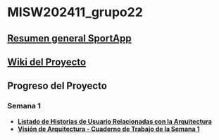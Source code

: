 # MISW202411_grupo22

## [ Resumen general SportApp](https://github.com/Erikolierq/MISW202411_grupo22/wiki/Resumen-de-Proyecto-SportApp)

## [Wiki del Proyecto](https://github.com/Erikolierq/MISW202411_grupo22/wiki) 

## Progreso del Proyecto

### Semana 1
- [**Listado de Historias de Usuario Relacionadas con la Arquitectura**](https://github.com/Erikolierq/MISW202411_grupo22/wiki/Historias-de-usuario)
- [**Visión de Arquitectura - Cuaderno de Trabajo de la Semana 1**](https://uniandes-my.sharepoint.com/:p:/g/personal/i_sinning_uniandes_edu_co/EdEvZMOGO41Bn9QKdK0XuYsB6tGYlTODALj8GVp4uinAnQ?e=jvqheO)
